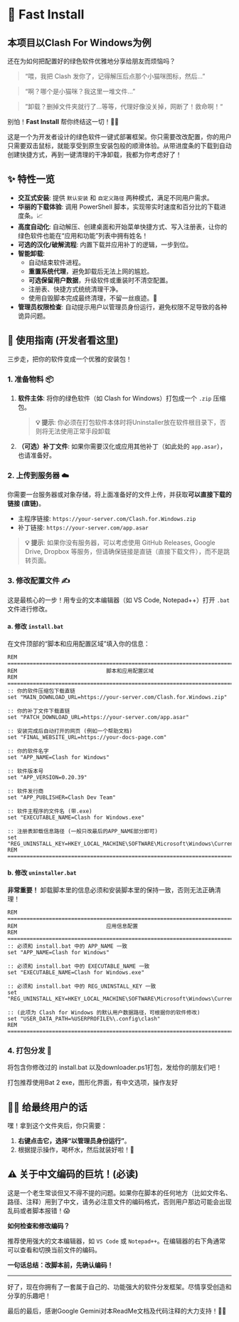 # 🚀 Fast Install
本项目以Clash For Windows为例
---

还在为如何把配置好的绿色软件优雅地分享给朋友而烦恼吗？

> “喂，我把 Clash 发你了，记得解压后点那个小猫咪图标，然后...”

> “啊？哪个是小猫咪？我这里一堆文件...”

> ”卸载？删掉文件夹就行了...等等，代理好像没关掉，网断了！救命啊！“

别怕！**Fast Install** 帮你终结这一切！🦸‍♂️

这是一个为开发者设计的绿色软件一键式部署框架。你只需要改改配置，你的用户只需要双击鼠标，就能享受到原生安装包般的顺滑体验。从带进度条的下载到自动创建快捷方式，再到一键清理的干净卸载，我都为你考虑好了！

## ✨ 特性一览

*   **交互式安装**: 提供 `默认安装` 和 `自定义路径` 两种模式，满足不同用户需求。
*   **华丽的下载体验**: 调用 PowerShell 脚本，实现带实时速度和百分比的下载进度条。📈
*   **高度自动化**: 自动解压、创建桌面和开始菜单快捷方式、写入注册表，让你的绿色软件也能在“应用和功能”列表中拥有姓名！
*   **可选的汉化/破解流程**: 内置下载并应用补丁的逻辑，一步到位。
*   **智能卸载**:
    *   自动结束软件进程。
    *   **重置系统代理**，避免卸载后无法上网的尴尬。
    *   **可选保留用户数据**，升级软件或重装时不清空配置。
    *   注册表、快捷方式统统清理干净。
    *   使用自毁脚本完成最终清理，不留一丝痕迹。💨
*   **管理员权限检查**: 自动提示用户以管理员身份运行，避免权限不足导致的各种诡异问题。

## 🔧 使用指南 (开发者看这里)

三步走，把你的软件变成一个优雅的安装包！

### 1. 准备物料 📦

1.  **软件主体**: 将你的绿色软件（如 Clash for Windows）打包成一个 `.zip` 压缩包。
    > **💡 提示**: 你必须在打包软件本体时将Uninstaller放在软件根目录下，否则将无法使用正常手段卸载
2.  **（可选）补丁文件**: 如果你需要汉化或应用其他补丁（如此处的 `app.asar`），也请准备好。

### 2. 上传到服务器 ☁️

你需要一台服务器或对象存储，将上面准备好的文件上传，并获取**可以直接下载的链接 (直链)**。

*   主程序链接: `https://your-server.com/Clash.for.Windows.zip`
*   补丁链接: `https://your-server.com/app.asar`
> **💡 提示**: 如果你没有服务器，可以考虑使用 GitHub Releases, Google Drive, Dropbox 等服务，但请确保链接是直链（直接下载文件），而不是跳转页面。

### 3. 修改配置文件 ✍️

这是最核心的一步！用专业的文本编辑器（如 VS Code, Notepad++）打开 `.bat` 文件进行修改。

#### a. 修改 `install.bat`

在文件顶部的“脚本和应用配置区域”填入你的信息：

```batch
REM =================================================================================
REM                            脚本和应用配置区域
REM =================================================================================
:: 你的软件压缩包下载直链
set "MAIN_DOWNLOAD_URL=https://your-server.com/Clash.for.Windows.zip"

:: 你的补丁文件下载直链
set "PATCH_DOWNLOAD_URL=https://your-server.com/app.asar"

:: 安装完成后自动打开的网页 (例如一个帮助文档)
set "FINAL_WEBSITE_URL=https://your-docs-page.com"

:: 你的软件名字
set "APP_NAME=Clash for Windows"

:: 软件版本号
set "APP_VERSION=0.20.39"

:: 软件发行商
set "APP_PUBLISHER=Clash Dev Team"

:: 软件主程序的文件名 (带.exe)
set "EXECUTABLE_NAME=Clash for Windows.exe"

:: 注册表卸载信息路径 (一般只改最后的APP_NAME部分即可)
set "REG_UNINSTALL_KEY=HKEY_LOCAL_MACHINE\SOFTWARE\Microsoft\Windows\CurrentVersion\Uninstall\%APP_NAME%"
REM =================================================================================
```

#### b. 修改 `uninstaller.bat`

**非常重要！** 卸载脚本里的信息必须和安装脚本里的保持一致，否则无法正确清理！

```batch
REM =================================================================================
REM                            应用信息配置
REM =================================================================================
:: 必须和 install.bat 中的 APP_NAME 一致
set "APP_NAME=Clash for Windows"

:: 必须和 install.bat 中的 EXECUTABLE_NAME 一致
set "EXECUTABLE_NAME=Clash for Windows.exe"

:: 必须和 install.bat 中的 REG_UNINSTALL_KEY 一致
set "REG_UNINSTALL_KEY=HKEY_LOCAL_MACHINE\SOFTWARE\Microsoft\Windows\CurrentVersion\Uninstall\%APP_NAME%"

:: (此项为 Clash for Windows 的默认用户数据路径，可根据你的软件修改)
set "USER_DATA_PATH=%USERPROFILE%\.config\clash"
REM =================================================================================
```

### 4. 打包分发 🎉

将包含你修改过的 install.bat 以及downloader.ps1打包，发给你的朋友们吧！

打包推荐使用Bat 2 exe，图形化界面，有中文选项，操作友好

## 👨‍💻 给最终用户的话

嘿！拿到这个文件夹后，你只需要：

1.  **右键点击它，选择“以管理员身份运行”**。
2.  根据提示操作，喝杯水，然后就装好啦！🥳

## ⚠️ 关于中文编码的巨坑！(必读)

这是一个老生常谈但又不得不提的问题。如果你在脚本的任何地方（比如文件名、路径、注释）用到了中文，请务必注意文件的编码格式，否则用户那边可能会出现乱码或者脚本报错！😱

**如何检查和修改编码？**

推荐使用强大的文本编辑器，如 `VS Code` 或 `Notepad++`。在编辑器的右下角通常可以查看和切换当前文件的编码。

**一句话总结：改脚本前，先确认编码！**

---

好了，现在你拥有了一套属于自己的、功能强大的软件分发框架。尽情享受创造和分享的乐趣吧！


最后的最后，感谢Google Gemini对本ReadMe文档及代码注释的大力支持！🤖🎉


